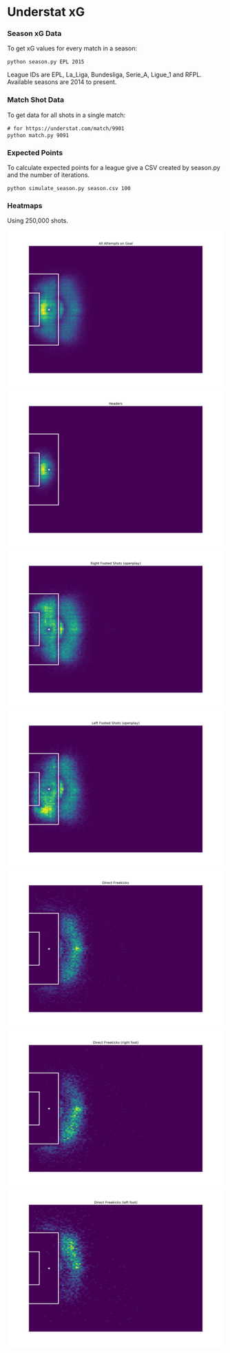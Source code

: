 # Understat xG

### Season xG Data

To get xG values for every match in a season:
```
python season.py EPL 2015
```
League IDs are EPL, La_Liga, Bundesliga, Serie_A, Ligue_1 and RFPL.  
Available seasons are 2014 to present.

### Match Shot Data
To get data for all shots in a single match:  
```
# for https://understat.com/match/9901
python match.py 9091
```

### Expected Points
To calculate expected points for a league give a CSV created by season.py and the number of iterations.
```
python simulate_season.py season.csv 100
```


### Heatmaps

Using 250,000 shots.

![](figures/all_shots.png)
![](figures/head.png)
![](figures/right_foot.png)
![](figures/left_foot.png)
![](figures/freekicks.png)
![](figures/freekicks_right.png)
![](figures/freekicks_left.png)
